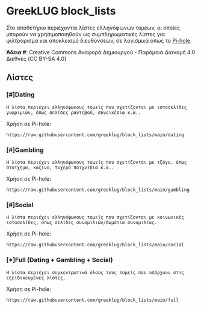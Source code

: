 # GreekLUG block_lists

Στο αποθετήριο περιέχονται λίστες ελληνόφωνων τομέων, οι οποίες μπορούν να χρησιμοποιηθούν ως συμπληρωματικές λίστες για φιλτράρισμα και αποκλεισμό διευθύνσεων, σε λογισμικά όπως το [Pi-hole](https://pi-hole.net/).

**Άδεια #**: Creative Commons Αναφορά Δημιουργού - Παρόμοια Διανομή 4.0 Διεθνές (CC BY-SA 4.0)

## Λίστες

### [#]Dating
```Η λίστα περιέχει ελληνόφωνους τομείς που σχετίζονται με ιστοσελίδες γνωριμιών, όπως σελίδες ραντεβού, συνοικέσια κ.α..```

Χρήση σε Pi-hole:

    https://raw.githubusercontent.com/greeklug/block_lists/main/dating


### [#]Gambling
```Η λίστα περιέχει ελληνόφωνους τομείς που σχετίζονται με τζόγο, όπως στοίχημα, καζίνο, τυχερά παιχνίδια κ.α..```

Χρήση σε Pi-hole:

    https://raw.githubusercontent.com/greeklug/block_lists/main/gambling


### [#]Social
```Η λίστα περιέχει ελληνόφωνους τομείς που σχετίζονται με κοινωνικές ιστοσελίδες, όπως σελίδες συνομιλιών/δωμάτια συνομιλίας.```

Χρήση σε Pi-hole:

    https://raw.githubusercontent.com/greeklug/block_lists/main/social


### [*]Full (Dating + Gambling + Social)
```Η λίστα περιέχει συγκεντρωτικά όλους τους τομείς που υπάρχουν στις εξειδικευμένες λίστες.```

Χρήση σε Pi-hole:

    https://raw.githubusercontent.com/greeklug/block_lists/main/full


